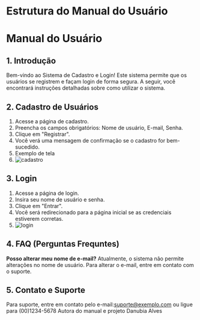 # Estrutura do Manual do Usuário

# Manual do Usuário

## 1. Introdução
Bem-vindo ao Sistema de Cadastro e Login! Este sistema permite que os usuários se registrem e façam login de forma segura. A seguir, você encontrará instruções detalhadas sobre como utilizar o sistema.

## 2. Cadastro de Usuários
1. Acesse a página de cadastro.
2. Preencha os campos obrigatórios: Nome de usuário, E-mail, Senha.
3. Clique em "Registrar".
4. Você verá uma mensagem de confirmação se o cadastro for bem-sucedido.
5. Exemplo de tela
6. ![cadastro](https://github.com/user-attachments/assets/ad0797ac-98b9-410f-8d91-21a40395d564)


## 3. Login
1. Acesse a página de login.
2. Insira seu nome de usuário e senha.
3. Clique em "Entrar".
4. Você será redirecionado para a página inicial se as credenciais estiverem corretas.
5. ![login](https://github.com/user-attachments/assets/7e51d296-dc5d-44e9-b3db-fbbcef1fe12b)


## 4. FAQ (Perguntas Frequntes)
**Posso alterar meu nome de e-mail?**
Atualmente, o sistema não permite alterações no nome de usuário. Para alterar o e-mail, entre em contato com o suporte.

## 5. Contato e Suporte
Para suporte, entre em contato pelo e-mail:suporte@exemplo.com ou ligue para (00)1234-5678
Autora do manual e projeto Danubia Alves
